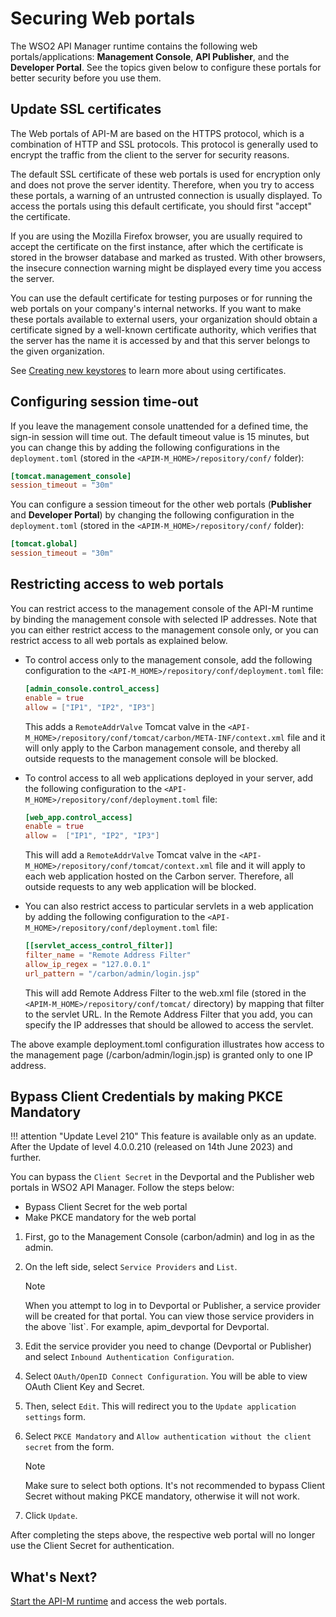 # Securing Web portals

The WSO2 API Manager runtime contains the following web portals/applications: **Management Console**, **API Publisher**, and the **Developer Portal**. See the topics given below to configure these portals for better security before you use them.

## Update SSL certificates

The Web portals of API-M are based on the HTTPS protocol, which is a combination of HTTP and SSL protocols. This protocol is generally used to encrypt the traffic from the client to the server for security reasons. 

The default SSL certificate of these web portals is used for encryption only and does not prove the server identity. Therefore, when you try to access these portals, a warning of an untrusted connection is usually displayed. To access the portals using this default certificate, you should first "accept" the certificate. 

If you are using the Mozilla Firefox browser, you are usually required to accept the certificate on the first instance, after which the certificate is stored in the browser database and marked as trusted. With other browsers, the insecure connection warning might be displayed every time you access the server.
    
You can use the default certificate for testing purposes or for running the web portals on your company's internal networks. If you want to make these portals available to external users, your organization should obtain a certificate signed by a well-known certificate authority, which verifies that the server has the name it is accessed by and that this server belongs to the given organization. 

See [Creating new keystores]({{base_path}}/install-and-setup/setup/security/configuring-keystores/keystore-basics/creating-new-keystores) to learn more about using certificates.

## Configuring session time-out

If you leave the management console unattended for a defined time, the sign-in session will time out. The default timeout value is 15 minutes, but you can change this by adding the following configurations in the `deployment.toml` (stored in the `<APIM-M_HOME>/repository/conf/` folder):

```toml
[tomcat.management_console]
session_timeout = "30m"
```

You can configure a session timeout for the other web portals (**Publisher** and **Developer Portal**) by changing the following configuration in the `deployment.toml` (stored in the `<APIM-M_HOME>/repository/conf/` folder):

```toml
[tomcat.global]
session_timeout = "30m"
```

## Restricting access to web portals

You can restrict access to the management console of the API-M runtime by binding the management console with selected IP addresses. Note that you can either restrict access to the management console only, or you can restrict access to all web portals as explained below.

-   To control access only to the management console, add the following configuration to the `<API-M_HOME>/repository/conf/deployment.toml` file:

    ```toml
    [admin_console.control_access]
    enable = true
    allow = ["IP1", "IP2", "IP3"]
    ```

    This adds a `RemoteAddrValve` Tomcat valve in the `<API-M_HOME>/repository/conf/tomcat/carbon/META-INF/context.xml` file and it will only apply to the Carbon management console, and thereby all outside requests to the management console will be blocked.

-   To control access to all web applications deployed in your server, add the following configuration to the `<API-M_HOME>/repository/conf/deployment.toml` file:

    ```toml
    [web_app.control_access]
    enable = true
    allow =  ["IP1", "IP2", "IP3"]
    ```

    This will add a `RemoteAddrValve` Tomcat valve in the `<API-M_HOME>/repository/conf/tomcat/context.xml` file and it will apply to each web application hosted on the Carbon server. Therefore, all outside requests to any web application will be blocked.

-   You can also restrict access to particular servlets in a web application by adding the following configuration to the `<API-M_HOME>/repository/conf/deployment.toml` file:

    ```toml
    [[servlet_access_control_filter]]
    filter_name = "Remote Address Filter"
    allow_ip_regex = "127.0.0.1"
    url_pattern = "/carbon/admin/login.jsp"
    ```

    This will add Remote Address Filter to the web.xml file (stored in the `<APIM-M_HOME>/repository/conf/tomcat/` directory) by mapping that filter to the servlet URL. In the Remote Address Filter that you add, you can specify the IP addresses that should be allowed to access the servlet.

The above example deployment.toml configuration illustrates how access to the management page (/carbon/admin/login.jsp) is granted only to one IP address.

## Bypass Client Credentials by making PKCE Mandatory

!!! attention "Update Level 210"
    This feature is available only as an update. After the Update of level 4.0.0.210 (released on 14th June 2023) and further.

You can bypass the `Client Secret` in the Devportal and the Publisher web portals in WSO2 API Manager.  Follow the steps below:

- Bypass Client Secret for the web portal
- Make PKCE mandatory for the web portal

1. First, go to the Management Console (carbon/admin) and log in as the admin.

2. On the left side, select `Service Providers` and `List`.

    <html>
        <div class="admonition note">
            <p class="admonition-title">Note</p>
            <p>When you attempt to log in to Devportal or Publisher, a service provider will be created for that portal. You can view those service providers in the above `list`. For example, apim_devportal for Devportal.</p>
        </div>
    </html>

3. Edit the service provider you need to change (Devportal or Publisher) and select `Inbound Authentication Configuration`.

4. Select `OAuth/OpenID Connect Configuration`. You will be able to view OAuth Client Key and Secret.

5. Then, select `Edit`. This will redirect you to the `Update application settings` form.

6. Select `PKCE Mandatory` and `Allow authentication without the client secret` from the form.

    <html>
        <div class="admonition note">
            <p class="admonition-title">Note</p>
            <p>Make sure to select both options. It's not recommended to bypass Client Secret without making PKCE mandatory, otherwise it will not work.</p>
        </div>
    </html>

7. Click `Update`.

After completing the steps above, the respective web portal will no longer use the Client Secret for authentication.

## What's Next?

[Start the API-M runtime]({{base_path}}/install-and-setup/install/installing-the-product/running-the-api-m) and access the web portals.
